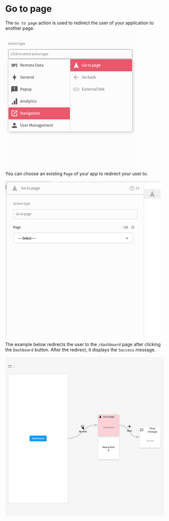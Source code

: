 # Go to page

The `Go to page` action is used to redirect the user of your application to another page.

![](../../../.gitbook/assets/screenshot-from-2021-08-09-11-13-39.png)

You can choose an existing `Page` of your app to redirect your user to.

![](../../../.gitbook/assets/screenshot-from-2021-08-09-11-13-45.png)

The example below redirects the user to the `/dashboard` page after clicking the `Dashboard` button. After the redirect, it displays the `Success` message.

![](../../../.gitbook/assets/screenshot-from-2021-08-09-11-17-19.png)

